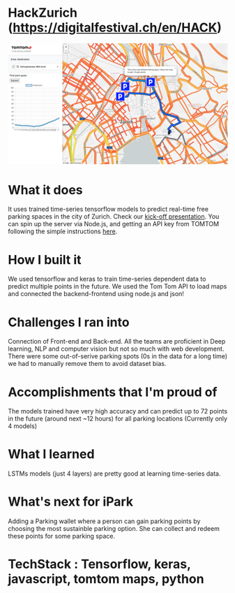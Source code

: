 # HackZurich (https://digitalfestival.ch/en/HACK) 

![iPark](iPark_webapp/img/iPark.png?raw=true "iPark WebApp")

# What it does
It uses trained time-series tensorflow models to predict real-time free parking spaces in the city of Zurich. Check our [kick-off presentation](https://docs.google.com/presentation/d/15wgDwfOf-mPVWHZ2XxMgOrZI5RBj9h8jCzLxqcEjLYU/edit?usp=sharing).
You can spin up the server via Node.js, and getting an API key from TOMTOM following the simple instructions [here](https://developer.tomtom.com/maps-sdk-web-js/tutorials/display-vector-map). 

# How I built it
We used tensorflow and keras to train time-series dependent data to predict multiple points in the future. We used the Tom Tom API to load maps and connected the backend-frontend using node.js and json!

# Challenges I ran into
Connection of Front-end and Back-end. All the teams are proficient in Deep learning, NLP and computer vision but not so much with web development. There were some out-of-serive parking spots (0s in the data for a long time) we had to manually remove them to avoid dataset bias.

# Accomplishments that I'm proud of
The models trained have very high accuracy and can predict up to 72 points in the future (around next ~12 hours) for all parking locations (Currently only 4 models)

# What I learned
LSTMs models (just 4 layers) are pretty good at learning time-series data.

# What's next for iPark
Adding a Parking wallet where a person can gain parking points by choosing the most sustainble parking option. She can collect and redeem these points for some parking space.

# TechStack : Tensorflow, keras, javascript, tomtom maps, python
